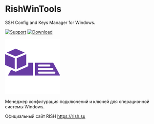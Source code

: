 # RishWinTools
SSH Config and Keys Manager for Windows.

[![Support](https://img.shields.io/github/issues-raw/Delo-Design/RishWinTools?style=for-the-badge&logoWidth=20&label=support)](https://github.com/Delo-Design/RishWinTools/issues)
[![Download](https://img.shields.io/github/release/Delo-Design/RishWinTools.svg?style=for-the-badge&colorA=555&colorB=1e87f0&label=download)](https://github.com/Delo-Design/RishWinTools/releases/latest)

![RishWinTools](logo.png)

Менеджер конфигурация подключений и ключей для операционной системы Windows.

Официальный сайт RISH https://rish.su